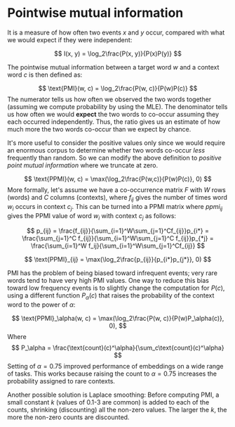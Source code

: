# Pointwise mutual information

It is a measure of how often two events $x$ and $y$ occur, compared with what we would expect if they were independent:

$$
I(x, y) = \log_2\frac{P(x, y)}{P(x)P(y)}
$$

The pointwise mutual information between a target word $w$ and a context word $c$ is then defined as:

$$
\text{PMI}(w, c) = \log_2\frac{P(w, c)}{P(w)P(c)}
$$
The numerator tells us how often we observed the two words together (assuming we compute probability by using the MLE). The denominator tells us how often we would **expect** the two words to co-occur assuming they each occurred independently. Thus, the ratio gives us an estimate of how much more the two words co-occur than we expect by chance.

It's more useful to consider the positive values only since we would require an enormous corpus to determine whether two words co-occur *less* frequently than random. So we can modify the above definition to *positive point mutual information* where we truncate at zero.

$$
\text{PPMI}(w, c) = \max(\log_2\frac{P(w,c)}{P(w)P(c)}, 0)
$$
More formally, let's assume we have a co-occurrence matrix $F$ with $W$ rows (words) and $C$ columns (contexts), where $f_{ij}$ gives the number of times word $w_i$ occurs in context $c_j$. This can be turned into a PPMI matrix where $ppmi_{ij}$ gives the PPMI value of word $w_i$ with context $c_j$ as follows:

$$
p_{ij} = \frac{f_{ij}}{\sum_{i=1}^W\sum_{j=1}^Cf_{ij}}p_{i*} = \frac{\sum_{j=1}^C f_{ij}}{\sum_{i=1}^W\sum_{j=1}^C f_{ij}}p_{*j} = \frac{\sum_{i=1}^W f_ij}{\sum_{i=1}^W\sum_{j=1}^Cf_{ij}}
$$

$$
\text{PPMI}_{ij} = \max(\log_2\frac{p_{ij}}{p_{i*}p_{j*}}, 0)
$$

PMI has the problem of being biased toward infrequent events; very rare words tend to have very high PMI values. One way to reduce this bias toward low frequency events is to slightly change the computation for $P(c)$, using a different function $P_\alpha(c)$ that raises the probability of the context word to the power of $\alpha$:

$$
\text{PPMI}_\alpha(w, c) = \max(\log_2\frac{P(w, c)}{P(w)P_\alpha(c)}, 0),
$$
Where
$$
P_\alpha = \frac{\text{count}(c)^\alpha}{\sum_c\text{count}(c)^\alpha}
$$
Setting of $\alpha = 0.75$ improved performance of embeddings on a wide range of tasks. This works because raising the count to $\alpha=0.75$ increases the probability assigned to rare contexts.

Another possible solution is Laplace smoothing: Before computing PMI, a small constant $k$ (values of 0.1-3 are common) is added to each of the counts, shrinking (discounting) all the non-zero values. The larger the $k$, the more the non-zero counts are discounted.
